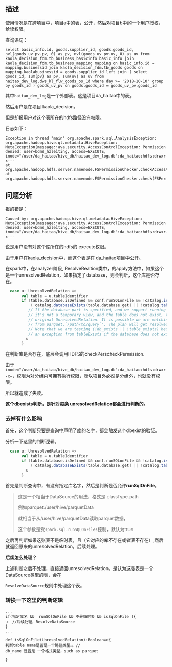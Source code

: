 ## 描述

使用情况是在跨项目中，项目a中的表，公开，然后对项目b中的一个用户授权，给读权限。

查询语句：

```
select basic_info.id, goods.supplier_id, goods.goods_id, nvl(goods_uv_pv.pv, 0) as pv, nvl(goods_uv_pv.uv, 0) as uv from kaola_decision_fdm.tb_business_basicinfo basic_info join kaola_decision_fdm.tb_business_mapping mapping on basic_info.id = mapping.businessid join kaola_decision_fdm.tb_goods goods on mapping.kaolabusinessid = goods.supplier_id left join ( select goods_id, sum(pv) as pv, sum(uv) as uv from haitao_dev_log.dws_kl_flw_goods_os_1d where day >= '2018-10-10' group by goods_id ) goods_uv_pv on goods.goods_id = goods_uv_pv.goods_id

```

其中`haitao_dev_log`是一个外部表。这是项目da_haitao中的表。

然后用户是在项目 kaola_decision。

但是却报用户对这个表所在的hdfs路径没有权限。

日志如下：

```
Exception in thread "main" org.apache.spark.sql.AnalysisException: org.apache.hadoop.hive.ql.metadata.HiveException: MetaException(message:java.security.AccessControlException: Permission denied: user=bdms_hzleiting, access=EXECUTE, inode="/user/da_haitao/hive_db/haitao_dev_log.db":da_haitao:hdfs:drwxr-x---
at org.apache.hadoop.hdfs.server.namenode.FSPermissionChecker.checkAccessAcl(FSPermissionChecker.java:403)
at org.apache.hadoop.hdfs.server.namenode.FSPermissionChecker.check(FSPermissionChecker.java:306)

```



## 问题分析



报的错是：

```
Caused by: org.apache.hadoop.hive.ql.metadata.HiveException: MetaException(message:java.security.AccessControlException: Permission denied: user=bdms_hzleiting, access=EXECUTE, inode="/user/da_haitao/hive_db/haitao_dev_log.db":da_haitao:hdfs:drwxr-x---

```

说是用户没有对这个库所在的hdfs的 execute权限。

由于用户在kaola_decision中，而这个表是在 da_haitao项目中公开。

 

在spark中，在analyzer阶段, ResolveRealtion类中，的apply方法中，如果这个是一个unresolvedRelation，如果指定了database，则会判断，这个库是否存在。

```scala
  case u: UnresolvedRelation =>
       val table = u.tableIdentifier
       if (table.database.isDefined && conf.runSQLonFile && !catalog.isTemporaryTable(table) &&
           (!catalog.databaseExists(table.database.get) || !catalog.tableExists(table))) {
          // If the database part is specified, and we support running SQL directly on files, and
          // it's not a temporary view, and the table does not exist, then let's just return the
          // original UnresolvedRelation. It is possible we are matching a query like "select *
          // from parquet.`/path/to/query`". The plan will get resolved later.
          // Note that we are testing (!db_exists || !table_exists) because the catalog throws
          // an exception from tableExists if the database does not exist.
         u
       } 
```

在判断库是否存在，底层会调用HDFS的checkPerscheckPermission.

由于`inode="/user/da_haitao/hive_db/haitao_dev_log.db":da_haitao:hdfs:drwxr-x—`，权限为对分组内可拥有执行权限，所以项目外必然是分组外，也就没有权限。

所以就造成了失败。



**这个dbexists判断，是针对每条 unresolvedRelation都会进行判断的。**



###  去掉有什么影响

首先，这个判断只要是查询中声明了库的名字，都会触发这个dbexist的验证。

分析一下这里的判断逻辑。

```scala
  case u: UnresolvedRelation =>
       val table = u.tableIdentifier
       if (table.database.isDefined && conf.runSQLonFile && !catalog.isTemporaryTable(table) &&
           (!catalog.databaseExists(table.database.get) || !catalog.tableExists(table))) {
         u
       } 
```



首先是判断查询中，有没有指定库名字，然后是判断是否允许**runSqlOnFile**。

>这是一个相当于DataSource的用法，格式是 classType.path
>
>例如parquet./user/hive/parquetData
>
>就相当于从/user/hive/parquetData读取parquet数据，
>
>这个参数是受`spark.sql.runSQLOnFiles`控制，默认为true

之后再判断如果这张表不是临时表，且（它对应的库不存在或者表不存在）,然后就返回原来的unresolvedRelation，后续处理。

**后续怎么处理？**

上述判断之后不处理，直接返回unresolvedRelation，是认为这张表是一个DataSource类型的表，会在

`ResolveDataSource`规则中处理这个表。





### 转换一下这里的判断逻辑

```
...
if(指定库名 &&  runSQlOnFile && 不是临时表 && isSqlOnFile ){
u  //后续处理，ResolveDataSource
}
...

def isSqlOnFile(UnresolvedRelation):Boolean=>{
判断table name是否是一个路径类型。。//
db_name 是否是 一个格式类型，such as parquet
    
}
```

